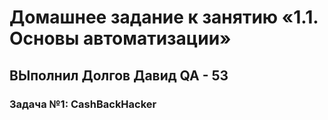 # Домашнее задание к занятию «1.1. Основы автоматизации»
## ВЫполнил Долгов Давид QA - 53
### Задача №1: CashBackHacker
